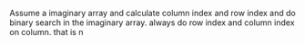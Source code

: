 Assume a imaginary array and calculate column index and row index and do binary search in the imaginary array. always do row index and column index on column. that is n